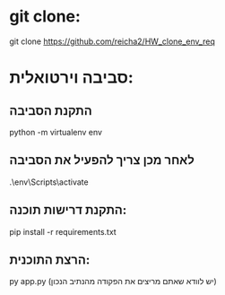 # git clone:

git clone https://github.com/reicha2/HW_clone_env_req


# סביבה וירטואלית:

## התקנת הסביבה
 python -m virtualenv env

## לאחר מכן צריך להפעיל את הסביבה
.\env\Scripts\activate


## התקנת דרישות תוכנה:
pip install -r requirements.txt

## הרצת התוכנית:
py app.py
(יש לוודא שאתם מריצים את הפקודה מהנתיב הנכון)